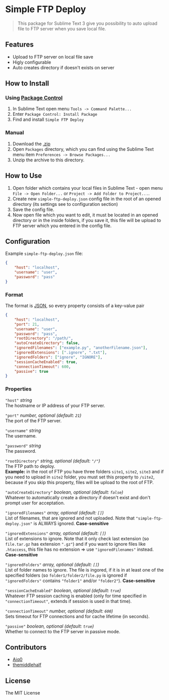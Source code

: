 # Simple FTP Deploy
> This package for Sublime Text 3 give you possibility to auto upload file to FTP server when you save local file.

## Features
- Upload to FTP server on local file save
- Higly configurable
- Auto creates directory if doesn't exists on server

## How to Install

### Using [Package Control](https://packagecontrol.io)
1. In Sublime Text open menu `Tools -> Command Palette...`
2. Enter `Package Control: Install Package`
3. Find and install `Simple FTP Deploy`

### Manual
1. Download the [.zip](https://github.com/HexRx/simple-ftp-deploy/archive/master.zip)
2. Open `Packages` directory, which you can find using the Sublime Text menu item `Preferences -> Browse Packages...`
3. Unzip the archive to this directory.

## How to Use

1. Open folder which contains your local files in Sublime Text - open menu `File -> Open Folder...` or `Project -> Add Folder to Project...`.
2. Create new `simple-ftp-deploy.json` config file in the root of an opened directory (its settings see to configuration section)
3. Save the config file.
4. Now open file which you want to edit, it must be located in an opened directory or in the inside folders, if you save it, this file will be upload to FTP server which you entered in the config file.

## Configuration

Example `simple-ftp-deploy.json` file:
```json
{
    "host": "localhost",
    "username": "user",
    "password": "pass"
}
```

### Format
The format is [JSON](https://www.json.org), so every property consists of a key-value pair
```json
{
    "host": "localhost",
    "port": 21, 
    "username": "user",
    "password": "pass",
    "rootDirectory": "/path/",
    "autoCreateDirectory": false,
    "ignoredFilenames": ["example.py", "anotherFilename.json"],
    "ignoredExtensions": [".ignore", ".txt"],
    "ignoredFolders": ["ignore", "IGNORE"],
    "sessionCacheEnabled": true,
    "connectionTimeout": 600,
    "passive": true
}
```

### Properties

`"host"` *string*  
The hostname or IP address of your FTP server.

`"port"` *number, optional (default: `21`)*  
The port of the FTP server.

`"username"` *string*  
The username.

`"password"` *string*  
The password.

`"rootDirectory"` *string, optional (default: `"/"`)*  
The FTP path to deploy.  
**Example:** in the root of FTP you have three folders `site1`, `site2`, `site3` and if you need to upload in `site2` folder, you must set this property to `/site2`, because if you skip this property, files will be upload to the root of FTP.

`"autoCreateDirectory"` *boolean, optional (default: `false`)*  
Whatever to automatically create a directory if doesn't exist and don't prompt user for acceptation.

`"ignoredFilenames"` *array, optional (default: `[]`)*  
List of filenames, that are ignored and not uploaded. Note that `"simple-ftp-deploy.json"` is ALWAYS ignored. **Case-sensitive**

`"ignoredExtensions"` *array, optional (default: `[]`)*  
List of extensions to ignore. Note that it only check last extension (so `file.tar.gz` has extension `".gz"`) and if you want to ignore files like `.htaccess`, this file has no extension => use `"ignoredFilenames"` instead. **Case-sensitive**

`"ignoredFolders"` *array, optional (default: `[]`)*  
List of folder names to ignore. The file is ingored, if it is in at least one of the specified folders (so `folder1/folder2/file.py` is ignored if `"ignoredFolders"` contains `"folder1"` and/or `"folder2"`). **Case-sensitive**

`"sessionCacheEnabled"` *boolean, optional (default: `true`)*  
Whatever FTP session caching is enabled (only for time specified in `"connectionTimeout"`, extends if session is used in that time).

`"connectionTimeout"` *number, optional (default: `600`)*  
Sets timeout for FTP connections and for cache lifetime (in seconds).

`"passive"` *boolean, optional (default: `true`)*  
Whether to connect to the FTP server in passive mode.

## Contributors
- [Aiq0](https://github.com/Aiq0)
- [themiddlehalf](https://github.com/themiddlehalf)

## License
The MIT License
